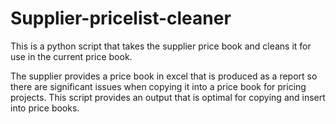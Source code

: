 # Supplier-pricelist-cleaner
This is a python script that takes the supplier price book and cleans it for use in the current price book.

The supplier provides a price book in excel that is produced as a report so there are significant issues when copying it into a price book for pricing projects. This script provides an output that is optimal for copying and insert into price books.
